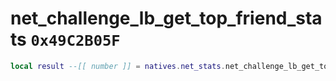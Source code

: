 # net_challenge_lb_get_top_friend_stats `0x49C2B05F`

```lua
local result --[[ number ]] = natives.net_stats.net_challenge_lb_get_top_friend_stats(_unk0 --[[ number ]])
```